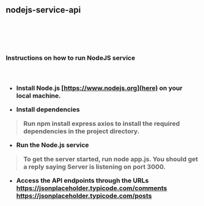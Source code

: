 <h2>nodejs-service-api<h2>
<br>
<br>
<h3>Instructions on how to run NodeJS service<h3>
<br>

- Install Node.js [https://www.nodejs.org](here) on your local machine.

- Install dependencies
> Run <b>npm install express axios</b> to install the 
> required dependencies in the project directory.

- Run the Node.js service
> To get the server started, run <b>node app.js</b>.
> You should get a reply saying __Server is listening on port 3000.__

- Access the API endpoints through the URLs
 https://jsonplaceholder.typicode.com/comments
 https://jsonplaceholder.typicode.com/posts

